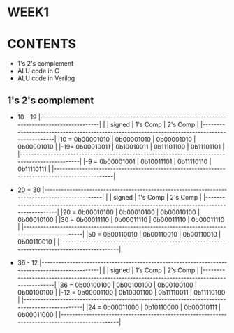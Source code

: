 # WEEK1

# CONTENTS
* 1's 2's complement 
* ALU code in C
* ALU code in Verilog

## 1's 2's complement

* 10 - 19
|-----------------------------------------------------------------------------------------------|
|			|	signed		|	1's Comp	|	2's Comp	|
|-----------------------------------------------------------------------------------------------|
|10 = 0b00001010 	|	0b00001010	|	0b00001010	|	0b00001010	|
|-19= 0b00010011	|	0b10010011	|	0b11101100	|	0b11101101	|
|-----------------------------------------------------------------------------------------------|
|-9 = 0b00001001	|	0b10011101	|	0b11110110	|	0b11110111	|
|-----------------------------------------------------------------------------------------------|

* 20 + 30
|-----------------------------------------------------------------------------------------------|
|			|	signed		|	1's Comp	|	2's Comp	|
|-----------------------------------------------------------------------------------------------|
|20 = 0b00010100	|	0b00010100	|	0b00010100	|	0b00010100	|
|30 = 0b00011110	|	0b00011110	|	0b00011110	|	0b00011110	|
|-----------------------------------------------------------------------------------------------|
|50 = 0b00110010	|	0b00110010	|	0b00110010	|	0b00110010	|
|-----------------------------------------------------------------------------------------------|

* 36 - 12
|-----------------------------------------------------------------------------------------------|
|			|	signed		|	1's Comp	|	2's Comp	|
|-----------------------------------------------------------------------------------------------|
|36 = 0b00100100	|	0b00100100	|	0b00100100	|	0b00100100	|
|-12 = 0b00001100	|	0b10001100	|	0b11110011	|	0b11110100	|
|-----------------------------------------------------------------------------------------------|
|24 = 0b00011000	|	0b10110000	|	0b00010111	|	0b00011000	|
|-----------------------------------------------------------------------------------------------|


 
